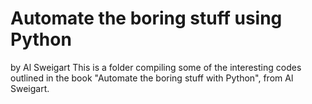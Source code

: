 # Automate the boring stuff using Python
by Al Sweigart
This is a folder compiling some of the interesting codes outlined in the book "Automate the boring stuff with Python", from Al Sweigart.
